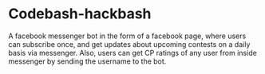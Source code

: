 # Codebash-hackbash
A facebook messenger bot in the form of a facebook page, where users can subscribe once, and get updates about upcoming contests on a daily basis via messenger. Also, users can get CP ratings of any user from inside messenger by sending the username to the bot.
